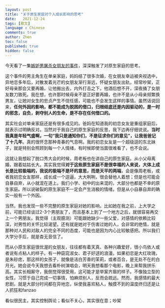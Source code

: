 ```yaml
---
layout: post
title: "关于原生家庭对个人成长影响的思考"
date:   2021-12-24
tags: [散文]
language : Chinese
comments: true
author: Zhen
toc: false
published: true
hidden: false
---
```

今天看了一集[嫉妒男屠杀女朋友的事件](https://www.youtube.com/watch?v=WkwV0bOtiJI)，深深触发了对原生家庭的思考。

这个事件的男主角生在单亲家庭，妈妈结了很多次婚，在女朋友幸运被央视选中，异地恋多年后，对散发着光芒的女朋友渐行渐远，怀疑女朋友出轨，经常吵架，正好母亲那会又要再婚，让他搬出去，内外打击之下，他酒后想不开，深夜捅了女朋友数刀致死。我在想，也许那时候母亲不是正好要再婚，也许不是从小母亲频繁换男友，让她对女生的忠贞产生不信任感，可能也不会发生这样的事情。虽然话说回来，**任何外因的影响，都不能成为脱困的借口，归根结底还是内因驱动的，是一时的邪念，自负，剥夺别人的生命，是不存在任何借口的。**

其实社会对单亲家庭还是有很多成见的。爸妈在知道我的初恋女友是重组家庭后，就表示过明确反对。当然对于我自己的原生家庭的反思，我下边再仔细说说。**当时我真是年轻气盛啊，一句“我只是通知你们，不是征求你们的意见”，让我爸爸记了十几年**。真的很怀念那种青春的气息啊。我的初恋女友是一个超级逗的东北妹子，就是特别会照顾到每一个人情绪，有时候即使当面很难看了，也不会说。

这就让我想起了脱口秀大会的时候，周老板也在讲自己的原生家庭。从小父母离婚，跟着姑姑长大。其实我觉得**对于这些原生家庭不是很幸福的人来说，大体上成长是比较极端的，我说的极端不是坏的意思，而是天平的两端**，会是像周老板，或者我初恋女友那样，成长成一个逗逼，大大咧咧，很会替他人着想；但是也可能会自暴自弃，从小就混在道上。我们小学、初中的出来混的，大部分也都是不幸的原生家庭。所以说破裂的原生家庭不一定会产生消极的情绪，但是从小自暴自弃的确实一般有一个外因。

当然，我也发现一些不完整的原生家庭对她的影响，比如她在我之前，上大学之前，可能已经谈过2-3个男朋友了，而且基本上到了一个地方之后，就很容易再交上一个男朋友。我觉得（主观臆测）可能跟她缺少一些父爱，对感情的依赖比较深，对男性的关怀比较渴望。还有就是她对于伤害过她的人，会非常的绝情，就是那种对人民和对敌人的完全不同的态度，可能也是因为内心比较敏感把。所以我们大学分手后，就是杳无音信了。

而从小原生家庭很优渥的女朋友，往往都有着天真、各种兴趣爱好，很小鸟依人或者说有点粘人的样子。有一种窈窕淑女、君子好逑的浪漫。如果初恋是大红玫瑰，是朱砂痣，那这样的女孩子，就像是洁白芳香的茉莉，或者百合，是无处不在的白月光。她会说今天我想去看朴树演唱会，明天我想看那个电影，晚上来帮我拼乐高。其实长相厮守，我倒觉得很受用，这可能才是举案齐眉的样子。不像独立型的女性，习惯于自己完成一切事情，怕麻烦别人，反而会疏远。然而，我感情的最大悲剧，就是大部分时间都在异地恋，纵使我喜欢粘人，触摸不到的温度终归还是让人抓狂和fanzao

看似很民主，其实控制舆论；看似不关心，其实很在意；吵架
<!--stackedit_data:
eyJoaXN0b3J5IjpbMTA0NzI4MTQ3MF19
-->